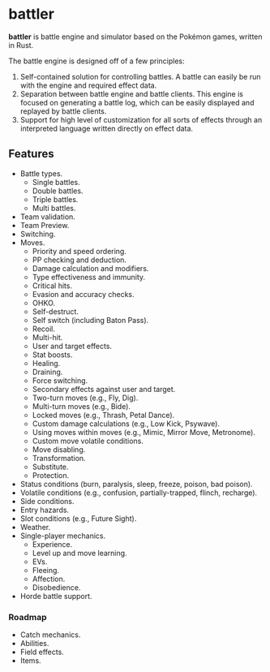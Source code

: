 # battler

**battler** is battle engine and simulator based on the Pokémon games, written in Rust.

The battle engine is designed off of a few principles:

1. Self-contained solution for controlling battles. A battle can easily be run with the engine and required effect data.
1. Separation between battle engine and battle clients. This engine is focused on generating a battle log, which can be easily displayed and replayed by battle clients.
1. Support for high level of customization for all sorts of effects through an interpreted language written directly on effect data.

## Features

- Battle types.
  - Single battles.
  - Double battles.
  - Triple battles.
  - Multi battles.
- Team validation.
- Team Preview.
- Switching.
- Moves.
  - Priority and speed ordering.
  - PP checking and deduction.
  - Damage calculation and modifiers.
  - Type effectiveness and immunity.
  - Critical hits.
  - Evasion and accuracy checks.
  - OHKO.
  - Self-destruct.
  - Self switch (including Baton Pass).
  - Recoil.
  - Multi-hit.
  - User and target effects.
  - Stat boosts.
  - Healing.
  - Draining.
  - Force switching.
  - Secondary effects against user and target.
  - Two-turn moves (e.g., Fly, Dig).
  - Multi-turn moves (e.g., Bide).
  - Locked moves (e.g., Thrash, Petal Dance).
  - Custom damage calculations (e.g., Low Kick, Psywave).
  - Using moves within moves (e.g., Mimic, Mirror Move, Metronome).
  - Custom move volatile conditions.
  - Move disabling.
  - Transformation.
  - Substitute.
  - Protection.
- Status conditions (burn, paralysis, sleep, freeze, poison, bad poison).
- Volatile conditions (e.g., confusion, partially-trapped, flinch, recharge).
- Side conditions.
- Entry hazards.
- Slot conditions (e.g., Future Sight).
- Weather.
- Single-player mechanics.
  - Experience.
  - Level up and move learning.
  - EVs.
  - Fleeing.
  - Affection.
  - Disobedience.
- Horde battle support.

### Roadmap

- Catch mechanics.
- Abilities.
- Field effects.
- Items.
